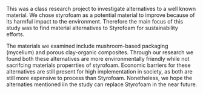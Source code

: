 This was a class research project to investigate alternatives to a well known material. We chose styrofoam as a potential material to improve because of its harmful impact to the environment. Therefore the main focus of this study was to find material alternatives to Styrofoam for sustainability efforts.

The materials we examined include mushroom-based packaging (mycelium) and porous clay-organic composites.
Through our research we found both these alternatives are more environmentally friendly while not sacrifcing materials properrties of styrofoam. Economic barriers for these alternatives are still present for high implementation in society, as both are still more expensive to process than Styrofoam. Nonetheless, we hope the alternaties mentioned iin the study can replace Styrofoam in the near future.
